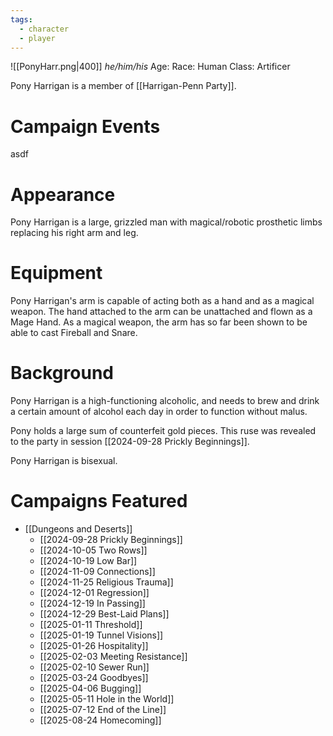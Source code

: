 ```yaml
---
tags:
  - character
  - player
---
```

![[PonyHarr.png|400]]
_he/him/his_
Age:
Race: Human
Class: Artificer

Pony Harrigan is a member of [[Harrigan-Penn Party]].

# Campaign Events

asdf

# Appearance

Pony Harrigan is a large, grizzled man with magical/robotic prosthetic limbs replacing his right arm and leg.

# Equipment

Pony Harrigan's arm is capable of acting both as a hand and as a magical weapon. The hand attached to the arm can be unattached and flown as a Mage Hand. As a magical weapon, the arm has so far been shown to be able to cast Fireball and Snare.

# Background

Pony Harrigan is a high-functioning alcoholic, and needs to brew and drink a certain amount of alcohol each day in order to function without malus.

Pony holds a large sum of counterfeit gold pieces. This ruse was revealed to the party in session [[2024-09-28 Prickly Beginnings]].

Pony Harrigan is bisexual.

# Campaigns Featured

- [[Dungeons and Deserts]]
	- [[2024-09-28 Prickly Beginnings]]
	- [[2024-10-05 Two Rows]]
	- [[2024-10-19 Low Bar]]
	- [[2024-11-09 Connections]]
	- [[2024-11-25 Religious Trauma]]
	- [[2024-12-01 Regression]]
	- [[2024-12-19 In Passing]]
	- [[2024-12-29 Best-Laid Plans]]
	- [[2025-01-11 Threshold]]
	- [[2025-01-19 Tunnel Visions]]
	- [[2025-01-26 Hospitality]]
	- [[2025-02-03 Meeting Resistance]]
	- [[2025-02-10 Sewer Run]]
	- [[2025-03-24 Goodbyes]]
	- [[2025-04-06 Bugging]]
	- [[2025-05-11 Hole in the World]]
	- [[2025-07-12 End of the Line]]
	- [[2025-08-24 Homecoming]]



